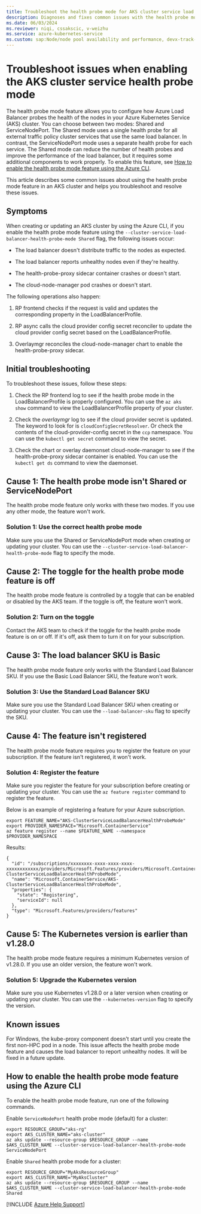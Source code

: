 ```yaml
---
title: Troubleshoot the health probe mode for AKS cluster service load balancer
description: Diagnoses and fixes common issues with the health probe mode feature.
ms.date: 06/03/2024
ms.reviewer: niqi, cssakscic, v-weizhu
ms.service: azure-kubernetes-service
ms.custom: sap:Node/node pool availability and performance, devx-track-azurecli, innovation-engine
---
```


# Troubleshoot issues when enabling the AKS cluster service health probe mode

The health probe mode feature allows you to configure how Azure Load Balancer probes the health of the nodes in your Azure Kubernetes Service (AKS) cluster. You can choose between two modes: Shared and ServiceNodePort. The Shared mode uses a single health probe for all external traffic policy cluster services that use the same load balancer. In contrast, the ServiceNodePort mode uses a separate health probe for each service. The Shared mode can reduce the number of health probes and improve the performance of the load balancer, but it requires some additional components to work properly. To enable this feature, see [How to enable the health probe mode feature using the Azure CLI](#how-to-enable-the-health-probe-mode-feature-using-the-azure-cli).

This article describes some common issues about using the health probe mode feature in an AKS cluster and helps you troubleshoot and resolve these issues.

## Symptoms 

When creating or updating an AKS cluster by using the Azure CLI, if you enable the health probe mode feature using the `--cluster-service-load-balancer-health-probe-mode Shared` flag, the following issues occur:

- The load balancer doesn't distribute traffic to the nodes as expected. 

- The load balancer reports unhealthy nodes even if they're healthy. 

- The health-probe-proxy sidecar container crashes or doesn't start. 

- The cloud-node-manager pod crashes or doesn't start.  

The following operations also happen:

1. RP frontend checks if the request is valid and updates the corresponding property in the LoadBalancerProfile.

2. RP async calls the cloud provider config secret reconciler to update the cloud provider config secret based on the LoadBalancerProfile. 

3. Overlaymgr reconciles the cloud-node-manager chart to enable the health-probe-proxy sidecar.

## Initial troubleshooting

To troubleshoot these issues, follow these steps:

1. Check the RP frontend log to see if the health probe mode in the LoadBalancerProfile is properly configured. You can use the `az aks show` command to view the LoadBalancerProfile property of your cluster. 

2. Check the *overlaymgr* log to see if the cloud provider secret is updated. The keyword to look for is `cloudConfigSecretResolver`. Or check the contents of the cloud-provider-config secret in the `ccp` namespace. You can use the `kubectl get secret` command to view the secret. 

3. Check the chart or overlay daemonset cloud-node-manager to see if the health-probe-proxy sidecar container is enabled. You can use the `kubectl get ds` command to view the daemonset.

## Cause 1: The health probe mode isn't Shared or ServiceNodePort

The health probe mode feature only works with these two modes. If you use any other mode, the feature won't work. 

### Solution 1: Use the correct health probe mode

Make sure you use the Shared or ServiceNodePort mode when creating or updating your cluster. You can use the `--cluster-service-load-balancer-health-probe-mode` flag to specify the mode. 

## Cause 2: The toggle for the health probe mode feature is off

The health probe mode feature is controlled by a toggle that can be enabled or disabled by the AKS team. If the toggle is off, the feature won't work. 

### Solution 2: Turn on the toggle

Contact the AKS team to check if the toggle for the health probe mode feature is on or off. If it's off, ask them to turn it on for your subscription. 

## Cause 3: The load balancer SKU is Basic

The health probe mode feature only works with the Standard Load Balancer SKU. If you use the Basic Load Balancer SKU, the feature won't work. 

### Solution 3: Use the Standard Load Balancer SKU

Make sure you use the Standard Load Balancer SKU when creating or updating your cluster. You can use the `--load-balancer-sku` flag to specify the SKU. 

## Cause 4: The feature isn't registered

The health probe mode feature requires you to register the feature on your subscription. If the feature isn't registered, it won't work. 

### Solution 4: Register the feature

Make sure you register the feature for your subscription before creating or updating your cluster. You can use the `az feature register` command to register the feature. 

Below is an example of registering a feature for your Azure subscription. 

```azurecli
export FEATURE_NAME="AKS-ClusterServiceLoadBalancerHealthProbeMode"
export PROVIDER_NAMESPACE="Microsoft.ContainerService"
az feature register --name $FEATURE_NAME --namespace $PROVIDER_NAMESPACE
```

Results:

<!-- expected_similarity=0.3 -->

```output
{
  "id": "/subscriptions/xxxxxxxx-xxxx-xxxx-xxxx-xxxxxxxxxxxx/providers/Microsoft.Features/providers/Microsoft.ContainerService/features/AKS-ClusterServiceLoadBalancerHealthProbeMode",
  "name": "Microsoft.ContainerService/AKS-ClusterServiceLoadBalancerHealthProbeMode",
  "properties": {
    "state": "Registering",
    "serviceId": null
  },
  "type": "Microsoft.Features/providers/features"
}
```

## Cause 5: The Kubernetes version is earlier than v1.28.0

The health probe mode feature requires a minimum Kubernetes version of v1.28.0. If you use an older version, the feature won't work. 

### Solution 5: Upgrade the Kubernetes version

Make sure you use Kubernetes v1.28.0 or a later version when creating or updating your cluster. You can use the `--kubernetes-version` flag to specify the version. 

## Known issues 

For Windows, the kube-proxy component doesn't start until you create the first non-HPC pod in a node. This issue affects the health probe mode feature and causes the load balancer to report unhealthy nodes. It will be fixed in a future update.

## How to enable the health probe mode feature using the Azure CLI

To enable the health probe mode feature, run one of the following commands.

Enable `ServiceNodePort` health probe mode (default) for a cluster:

```azurecli
export RESOURCE_GROUP="aks-rg"
export AKS_CLUSTER_NAME="aks-cluster"
az aks update --resource-group $RESOURCE_GROUP --name $AKS_CLUSTER_NAME --cluster-service-load-balancer-health-probe-mode ServiceNodePort 
```

Enable `Shared` health probe mode for a cluster:

```shell
export RESOURCE_GROUP="MyAksResourceGroup"
export AKS_CLUSTER_NAME="MyAksCluster"
az aks update --resource-group $RESOURCE_GROUP --name $AKS_CLUSTER_NAME --cluster-service-load-balancer-health-probe-mode Shared
```

[!INCLUDE [Azure Help Support](../../../includes/azure-help-support.md)] 
